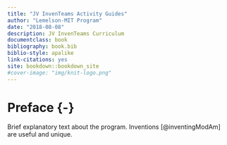 ```yaml
--- 
title: "JV InvenTeams Activity Guides"
author: "Lemelson-MIT Program"
date: "2018-08-08"
description: JV InvenTeams Curriculum
documentclass: book
bibliography: book.bib
biblio-style: apalike
link-citations: yes
site: bookdown::bookdown_site
#cover-image: "img/knit-logo.png"
---
```


# Preface {-}

Brief explanatory text about the program. Inventions [@inventingModAm] are useful and unique.


